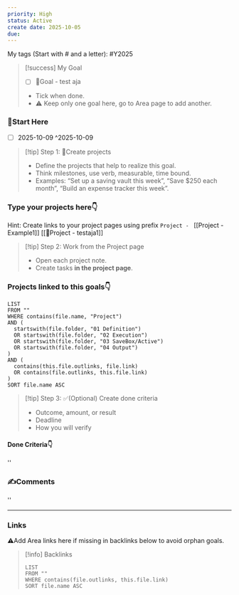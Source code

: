 ```yaml
---
priority: High
status: Active
create date: 2025-10-05
due:
---
```


My tags (Start with # and a letter):
#Y2025 

> [!success] My Goal 
> - [ ] 🎯Goal - test aja
>
> - Tick when done.
> - ⚠️ Keep only one goal here, go to Area page to add another.

### 🏁Start Here
- [ ] 2025-10-09 ^2025-10-09
> [!tip] Step 1: 🚀Create projects
> - Define the projects that help to realize this goal.
> - Think milestones, use verb, measurable, time bound.
> - Examples: “Set up a saving vault this week”, “Save $250 each month”, “Build an expense tracker this week”.

### Type your projects here👇
Hint: Create links to your project pages using prefix `Project - `
[[Project - Example1]]
[[🚀Project - testaja1]]


> [!tip] Step 2: Work from the Project page
> - Open each project note.
> - Create tasks **in the project page**.

### Projects linked to this goals👇
~~~dataview
LIST
FROM ""
WHERE contains(file.name, "Project")
AND (
  startswith(file.folder, "01 Definition")
  OR startswith(file.folder, "02 Execution")
  OR startswith(file.folder, "03 SaveBox/Active")
  OR startswith(file.folder, "04 Output")
)
AND (
  contains(this.file.outlinks, file.link)
  OR contains(file.outlinks, this.file.link)
)
SORT file.name ASC
~~~
> [!tip] Step 3: ✅(Optional) Create done criteria
> - Outcome, amount, or result
> - Deadline
> - How you will verify

#### Done Criteria👇
''
### ✍️Comments
''
___

### Links
⚠️Add Area links here if missing in backlinks below to avoid orphan goals.

> [!info] Backlinks
> ```dataview
> LIST
> FROM ""
> WHERE contains(file.outlinks, this.file.link)
> SORT file.name ASC
> ```

